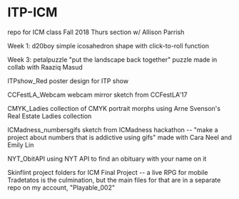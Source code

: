 # ITP-ICM
repo for ICM class Fall 2018 Thurs section w/ Allison Parrish

Week 1: d20boy
  simple icosahedron shape with click-to-roll function
  
Week 3: petalpuzzle
  "put the landscape back together" puzzle made in collab with Raaziq Masud

ITPshow_Red
  poster design for ITP show

CCFestLA_Webcam
  webcam mirror sketch from CCFestLA'17

CMYK_Ladies
  collection of CMYK portrait morphs using Arne Svenson's Real Estate Ladies collection

ICMadness_numbersgifs
  sketch from ICMadness hackathon -- "make a project about numbers that is addictive using gifs"
  made with Cara Neel and Emily Lin

NYT_ObitAPI
  using NYT API to find an obituary with your name on it

Skinflint
  project folders for ICM Final Project -- a live RPG for mobile
  Tradetatos is the culmination, but the main files for that are in a separate repo on my account, "Playable_002"
